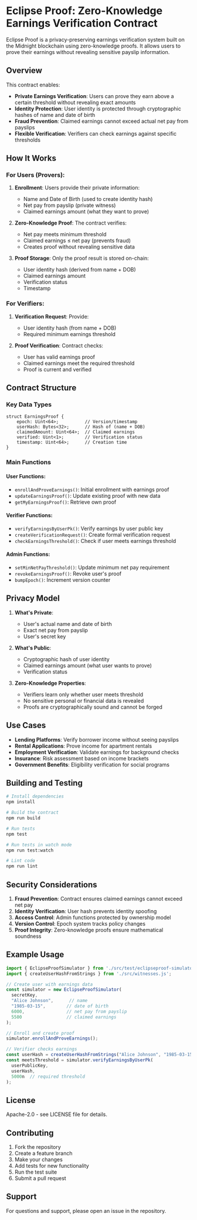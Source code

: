 # Eclipse Proof: Zero-Knowledge Earnings Verification Contract

Eclipse Proof is a privacy-preserving earnings verification system built on the Midnight blockchain using zero-knowledge proofs. It allows users to prove their earnings without revealing sensitive payslip information.

## Overview

This contract enables:
- **Private Earnings Verification**: Users can prove they earn above a certain threshold without revealing exact amounts
- **Identity Protection**: User identity is protected through cryptographic hashes of name and date of birth
- **Fraud Prevention**: Claimed earnings cannot exceed actual net pay from payslips
- **Flexible Verification**: Verifiers can check earnings against specific thresholds

## How It Works

### For Users (Provers):

1. **Enrollment**: Users provide their private information:
   - Name and Date of Birth (used to create identity hash)
   - Net pay from payslip (private witness)
   - Claimed earnings amount (what they want to prove)

2. **Zero-Knowledge Proof**: The contract verifies:
   - Net pay meets minimum threshold
   - Claimed earnings ≤ net pay (prevents fraud)
   - Creates proof without revealing sensitive data

3. **Proof Storage**: Only the proof result is stored on-chain:
   - User identity hash (derived from name + DOB)
   - Claimed earnings amount
   - Verification status
   - Timestamp

### For Verifiers:

1. **Verification Request**: Provide:
   - User identity hash (from name + DOB)
   - Required minimum earnings threshold

2. **Proof Verification**: Contract checks:
   - User has valid earnings proof
   - Claimed earnings meet the required threshold
   - Proof is current and verified

## Contract Structure

### Key Data Types

```compact
struct EarningsProof {
    epoch: Uint<64>;          // Version/timestamp
    userHash: Bytes<32>;      // Hash of (name + DOB)
    claimedAmount: Uint<64>;  // Claimed earnings
    verified: Uint<1>;        // Verification status
    timestamp: Uint<64>;      // Creation time
}
```

### Main Functions

#### User Functions:
- `enrollAndProveEarnings()`: Initial enrollment with earnings proof
- `updateEarningsProof()`: Update existing proof with new data
- `getMyEarningsProof()`: Retrieve own proof

#### Verifier Functions:
- `verifyEarningsByUserPk()`: Verify earnings by user public key
- `createVerificationRequest()`: Create formal verification request
- `checkEarningsThreshold()`: Check if user meets earnings threshold

#### Admin Functions:
- `setMinNetPayThreshold()`: Update minimum net pay requirement
- `revokeEarningsProof()`: Revoke user's proof
- `bumpEpoch()`: Increment version counter

## Privacy Model

1. **What's Private**:
   - User's actual name and date of birth
   - Exact net pay from payslip
   - User's secret key

2. **What's Public**:
   - Cryptographic hash of user identity
   - Claimed earnings amount (what user wants to prove)
   - Verification status

3. **Zero-Knowledge Properties**:
   - Verifiers learn only whether user meets threshold
   - No sensitive personal or financial data is revealed
   - Proofs are cryptographically sound and cannot be forged

## Use Cases

- **Lending Platforms**: Verify borrower income without seeing payslips
- **Rental Applications**: Prove income for apartment rentals
- **Employment Verification**: Validate earnings for background checks
- **Insurance**: Risk assessment based on income brackets
- **Government Benefits**: Eligibility verification for social programs

## Building and Testing

```bash
# Install dependencies
npm install

# Build the contract
npm run build

# Run tests
npm test

# Run tests in watch mode
npm run test:watch

# Lint code
npm run lint
```

## Security Considerations

1. **Fraud Prevention**: Contract ensures claimed earnings cannot exceed net pay
2. **Identity Verification**: User hash prevents identity spoofing
3. **Access Control**: Admin functions protected by ownership model
4. **Version Control**: Epoch system tracks policy changes
5. **Proof Integrity**: Zero-knowledge proofs ensure mathematical soundness

## Example Usage

```typescript
import { EclipseProofSimulator } from './src/test/eclipseproof-simulator.js';
import { createUserHashFromStrings } from './src/witnesses.js';

// Create user with earnings data
const simulator = new EclipseProofSimulator(
  secretKey,
  "Alice Johnson",      // name
  "1985-03-15",        // date of birth
  6000,                // net pay from payslip
  5500                 // claimed earnings
);

// Enroll and create proof
simulator.enrollAndProveEarnings();

// Verifier checks earnings
const userHash = createUserHashFromStrings("Alice Johnson", "1985-03-15");
const meetsThreshold = simulator.verifyEarningsByUserPk(
  userPublicKey,
  userHash,
  5000n  // required threshold
);
```

## License

Apache-2.0 - see LICENSE file for details.

## Contributing

1. Fork the repository
2. Create a feature branch
3. Make your changes
4. Add tests for new functionality
5. Run the test suite
6. Submit a pull request

## Support

For questions and support, please open an issue in the repository.
